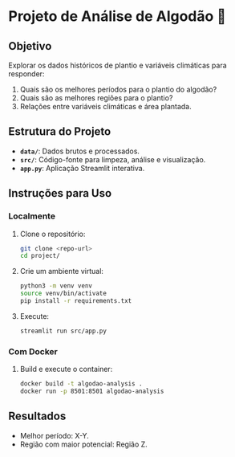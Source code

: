 # Projeto de Análise de Algodão 🌾

## Objetivo

Explorar os dados históricos de plantio e variáveis climáticas para responder:

1. Quais são os melhores períodos para o plantio do algodão?
2. Quais são as melhores regiões para o plantio?
3. Relações entre variáveis climáticas e área plantada.

## Estrutura do Projeto

- **`data/`**: Dados brutos e processados.
- **`src/`**: Código-fonte para limpeza, análise e visualização.
- **`app.py`**: Aplicação Streamlit interativa.

## Instruções para Uso

### Localmente

1. Clone o repositório:

   ```bash
   git clone <repo-url>
   cd project/
   ```

2. Crie um ambiente virtual:

   ```bash
   python3 -m venv venv
   source venv/bin/activate
   pip install -r requirements.txt
   ```

3. Execute:

   ```bash
   streamlit run src/app.py
   ```

### Com Docker

1. Build e execute o container:

   ```bash
   docker build -t algodao-analysis .
   docker run -p 8501:8501 algodao-analysis
   ```

## Resultados

- Melhor período: X-Y.
- Região com maior potencial: Região Z.
